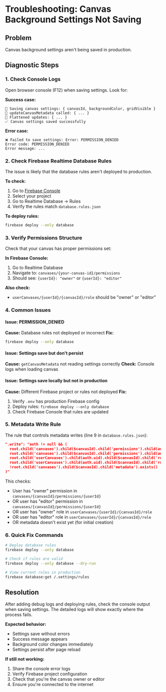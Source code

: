 # Troubleshooting: Canvas Background Settings Not Saving

## Problem
Canvas background settings aren't being saved in production.

## Diagnostic Steps

### 1. Check Console Logs
Open browser console (F12) when saving settings. Look for:

**Success case:**
```
💾 Saving canvas settings: { canvasId, backgroundColor, gridVisible }
📝 updateCanvasMetadata called: { ... }
📝 Flattened updates: { ... }
✅ Canvas settings saved successfully
```

**Error case:**
```
❌ Failed to save settings: Error: PERMISSION_DENIED
Error code: PERMISSION_DENIED
Error message: ...
```

### 2. Check Firebase Realtime Database Rules

The issue is likely that the database rules aren't deployed to production.

**To check:**
1. Go to [Firebase Console](https://console.firebase.google.com/)
2. Select your project
3. Go to Realtime Database → Rules
4. Verify the rules match `database.rules.json`

**To deploy rules:**
```bash
firebase deploy --only database
```

### 3. Verify Permissions Structure

Check that your canvas has proper permissions set:

**In Firebase Console:**
1. Go to Realtime Database
2. Navigate to: `canvases/{your-canvas-id}/permissions`
3. Should see: `{userId}: "owner"` or `{userId}: "editor"`

**Also check:**
- `userCanvases/{userId}/{canvasId}/role` should be "owner" or "editor"

### 4. Common Issues

#### Issue: PERMISSION_DENIED
**Cause:** Database rules not deployed or incorrect
**Fix:**
```bash
firebase deploy --only database
```

#### Issue: Settings save but don't persist
**Cause:** `getCanvasMetadata` not reading settings correctly
**Check:** Console logs when loading canvas

#### Issue: Settings save locally but not in production
**Cause:** Different Firebase project or rules not deployed
**Fix:**
1. Verify `.env` has production Firebase config
2. Deploy rules: `firebase deploy --only database`
3. Check Firebase Console that rules are updated

### 5. Metadata Write Rule

The rule that controls metadata writes (line 9 in `database.rules.json`):

```json
".write": "auth != null && (
  root.child('canvases').child($canvasId).child('permissions').child(auth.uid).val() == 'owner' || 
  root.child('canvases').child($canvasId).child('permissions').child(auth.uid).val() == 'editor' || 
  root.child('userCanvases').child(auth.uid).child($canvasId).child('role').val() == 'owner' || 
  root.child('userCanvases').child(auth.uid).child($canvasId).child('role').val() == 'editor' || 
  !root.child('canvases').child($canvasId).child('metadata').exists()
)"
```

This checks:
- User has "owner" permission in `canvases/{canvasId}/permissions/{userId}`
- OR user has "editor" permission in `canvases/{canvasId}/permissions/{userId}`
- OR user has "owner" role in `userCanvases/{userId}/{canvasId}/role`
- OR user has "editor" role in `userCanvases/{userId}/{canvasId}/role`
- OR metadata doesn't exist yet (for initial creation)

### 6. Quick Fix Commands

```bash
# Deploy database rules
firebase deploy --only database

# Check if rules are valid
firebase deploy --only database --dry-run

# View current rules in production
firebase database:get /.settings/rules
```

## Resolution

After adding debug logs and deploying rules, check the console output when saving settings. The detailed logs will show exactly where the process fails.

**Expected behavior:**
- Settings save without errors
- Success message appears
- Background color changes immediately
- Settings persist after page reload

**If still not working:**
1. Share the console error logs
2. Verify Firebase project configuration
3. Check that you're the canvas owner or editor
4. Ensure you're connected to the internet
